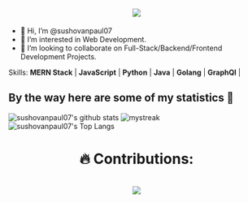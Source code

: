 <h1 align="center">
  <a href="https://git.io/typing-svg">
    <img src="https://readme-typing-svg.herokuapp.com/?lines=System.out.print(%22Hello%2C%20World!%22);console.log(%22Hello%2C%20World!%22);print(%22Hello%2C%20World!%22);printf(%22Hello%2C%20World!%22);fmt.Println(%22Hello%2C%20World!%22);println!(%22Hello%2C%20World!%22);cout%20%3C%3C%20%22Hello%2C%20World!%22&center=true&size=27&width=550">
  </a>
</h1>

  

- 👋 Hi, I’m @sushovanpaul07
- 👀 I’m interested in Web Development.
- 💞️ I’m looking to collaborate on Full-Stack/Backend/Frontend Development Projects.
<!--- - 🌱 I’m currently learning Flutter, Flask. --->

Skills: **MERN Stack** | **JavaScript** | **Python** | **Java** | **Golang** | **GraphQl** |

<!-- <h1 align="center"> 📊 Stats: </h1>

<p align="center">
  <a href="https://github.com/anuraghazra/github-readme-stats">
    <img src="https://github-readme-stats.vercel.app/api?username=sushovanpaul07&show_icons=true&bg_color=0d1117&text_color=FFF&border_color=444" >
  </a>
  <a href="https://github.com/anuraghazra/github-readme-stats">
    <img src="https://github-readme-stats.vercel.app/api/top-langs/?username=sushovanpaul07&layout=compact&bg_color=0d1117&text_color=FFF&border_color=444&hide=c,cmake,html,swift,kotlin,css,objective-c,scss" >
  </a>
  <br>
 
</p> -->
## By the way here are some of my statistics 🚀
![sushovanpaul07's github stats](https://github-readme-stats.vercel.app/api?username=sushovanpaul07&show_icons=true&theme=tokyonight)
<img src="https://github-readme-streak-stats.herokuapp.com/?user=sushovanpaul07&theme=tokyonight" alt="mystreak"/>
![sushovanpaul07's Top Langs](https://github-readme-stats.vercel.app/api/top-langs/?username=sushovanpaul07&theme=tokyonight&layout=compact)

<h1 align="center"> 🔥 Contributions: </h1>
<p align="center">
  
  <br>
  <a href="https://github.com/Ashutosh00710/github-readme-activity-graph">
    <img src="https://activity-graph.herokuapp.com/graph?username=sushovanpaul07&theme=react-dark&hide_border=true">
  </a>
</p>
